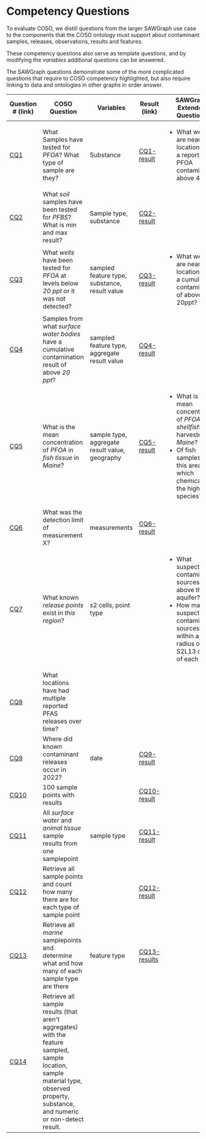 # Competency Questions

To evaluate COSO, we distill questions from the larger SAWGraph use case to the components that the COSO ontology must support about contaminant samples, releases, observations, results and features.

These competency questions also serve as template questions, and by modifying the *variables* additional questions can be answered. 

The SAWGraph questions demonstrate some of the more complicated questions that require to COSO competency highlighted, but also require linking to data and ontologies in other graphs in order answer. 

| Question # (link) | COSO Question | Variables | Result (link) | SAWGraph Extended Questions |
| -- | ------------------ | ------------------ | --------- | --------- |
| [CQ1](./CQ1.rq) | What Samples have tested for *PFOA*? What type of sample are they? | Substance | [CQ1-result](./CQ1-result.csv) | <ul><li> What wells are near locations with a reported  PFOA contamination above 4ppt? </li></ul>|
| [CQ2](./CQ2.rq) | What *soil* samples have been tested for *PFBS*? What is min and max result? | Sample type, substance  | [CQ2-result](./CQ2-result.csv) | |
| [CQ3](./CQ3.rq) | What *wells* have been tested for *PFOA* at levels below *20 ppt* or it was not detected?  | sampled feature type, substance, result value| [CQ3-result](./CQ3-result.csv) | <ul><li> What wells are near locations with a cumulative contamination of above 20ppt? </li> </ul>|
| [CQ4](./CQ4.rq) | Samples from what *surface water bodies* have a cumulative contamination result of above *20 ppt*? | sampled feature type, aggregate result value| [CQ4-result](CQ4-result.csv) | |
| [CQ5](./CQ5.rq) | What is the mean concentration of *PFOA* in *fish tissue* in *Maine*? | sample type, aggregate result value, geography | [CQ5-result](./CQ5-result.csv) |<ul><li> What is the mean concentration of *PFOA* in *shellfish* harvested in *Maine*? </li><li> Of fish samples in this area, which chemical is the highest by species? </li></ul>|
| [CQ6](./CQ6.rq) | What was the detection limit of measurement X? | measurements | [CQ6-result](./CQ6-result.csv)  | |
| [CQ7](./CQ7.rq) | What known *release points* exist in *this region*? | s2 cells, point type | | <ul><li> What suspected contamination sources exist above this aquifer?</li><li>How many suspected contamination sources are within a radius of two S2L13 cells of each well?</li></ul>|
| [CQ8](./CQ8.rq) | What locations have had multiple reported PFAS releases over time? |  | | |
| [CQ9](./CQ9.rq) | Where did known contaminant releases occur in 2022? | date |[CQ9-result](./CQ9.rq) | |
| [CQ10](./CQ10.rq) | 100 sample points with results | | [CQ10-result](./CQ10-result.csv) | |
| [CQ11](./CQ11.rq) | All *surface water* and *animal tissue* sample results from one samplepoint | sample type|[CQ11-result](./CQ11-result.csv) | |
| [CQ12](./CQ12.rq)| Retrieve all sample points and count how many there are for each type of sample point | | [CQ12-result](./CQ12-result.csv)| |
| [CQ13](./CQ13.rq) | Retrieve all *marine* samplepoints and determine what and how many of each sample type are there | feature type|  [CQ13-results](./CQ13-results.csv)| |
| [CQ14](./CQ14.rq) | Retrieve all sample results (that aren't aggregates) with the feature sampled, sample location, sample material type, observed property, substance, and numeric or non-detect result. | | | |